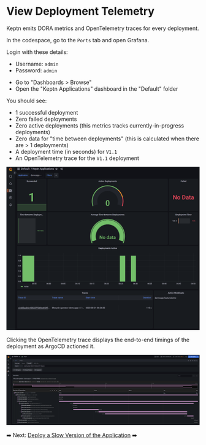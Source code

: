 # View Deployment Telemetry

Keptn emits DORA metrics and OpenTelemetry traces for every deployment.

In the codespace, go to the `Ports` tab and open Grafana.

Login with these details:

- Username: `admin`
- Password: `admin`

* Go to "Dashboards > Browse"
* Open the "Keptn Applications" dashboard in the "Default" folder

You should see:

* 1 successful deployment
* Zero failed deployments
* Zero active deployments (this metrics tracks currently-in-progress deployments)
* Zero data for "time between deployments" (this is calculated when there are > 1 deployments)
* A deployment time (in seconds) for `V1.1`
* An OpenTelemetry trace for the `V1.1` deployment

![telemetry 1](assets/telemetry-1.png)

Clicking the OpenTelemetry trace displays the end-to-end timings of the deployment as ArgoCD actioned it.

![telemetry 2](assets/telemetry-2.png)

➡️ Next: [Deploy a Slow Version of the Application](6-deploy-slow-version.md) ➡️